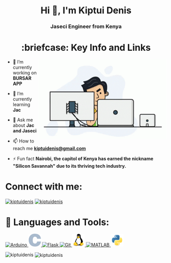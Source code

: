 <h1 align="center">Hi 👋, I'm Kiptui Denis</h1>
<h3 align="center">Jaseci Engineer from Kenya</h3>
<h1 align="center">:briefcase: Key Info and Links</h1>
<img align="right" alt="Coding" width="400" src="https://github.com/kiptuidenis/kiptuidenis/blob/main/programmer.gif" alt="Image Description">


- 🔭 I’m currently working on **BURSAR APP**

- 🌱 I’m currently learning **Jac**

- 💬 Ask me about **Jac and Jaseci**

- 📫 How to reach me **kiptuidenis@gmail.com**

- ⚡ Fun fact **Nairobi, the capitol of Kenya has earned the nickname "Silicon Savannah" due to its thriving tech industry.**

<h1 align="left">Connect with me:</h1>
<p align="left">
<a href="https://twitter.com/kiptuidenis" target="blank"><img align="center" src="https://raw.githubusercontent.com/rahuldkjain/github-profile-readme-generator/master/src/images/icons/Social/twitter.svg" alt="kiptuidenis" height="30" width="40" /></a>
<a href="https://linkedin.com/in/kiptuidenis" target="blank"><img align="center" src="https://raw.githubusercontent.com/rahuldkjain/github-profile-readme-generator/master/src/images/icons/Social/linked-in-alt.svg" alt="kiptuidenis" height="30" width="40" /></a>
</p>

<h1 align="left">🔧 Languages and Tools:</h1>
<p align="left">
  <a href="https://www.arduino.cc/" target="_blank" rel="noreferrer">
    <img src="https://cdn.worldvectorlogo.com/logos/arduino-1.svg" alt="Arduino" width="40" height="40"/>
  </a>
  <a href="https://www.cprogramming.com/" target="_blank" rel="noreferrer">
    <img src="https://raw.githubusercontent.com/devicons/devicon/master/icons/c/c-original.svg" alt="C language" width="40" height="40"/>
  </a>
  <a href="https://flask.palletsprojects.com/" target="_blank" rel="noreferrer">
    <img src="https://www.vectorlogo.zone/logos/pocoo_flask/pocoo_flask-icon.svg" alt="Flask" width="40" height="40"/>
  </a>
  <a href="https://git-scm.com/" target="_blank" rel="noreferrer">
    <img src="https://www.vectorlogo.zone/logos/git-scm/git-scm-icon.svg" alt="Git" width="40" height="40"/>
  </a>
  <a href="https://www.linux.org/" target="_blank" rel="noreferrer">
    <img src="https://raw.githubusercontent.com/devicons/devicon/master/icons/linux/linux-original.svg" alt="Linux" width="40" height="40"/>
  </a>
  <a href="https://www.mathworks.com/" target="_blank" rel="noreferrer">
    <img src="https://upload.wikimedia.org/wikipedia/commons/2/21/Matlab_Logo.png" alt="MATLAB" width="40" height="40"/>
  </a>
  <a href="https://www.python.org/" target="_blank" rel="noreferrer">
    <img src="https://raw.githubusercontent.com/devicons/devicon/master/icons/python/python-original.svg" alt="Python" width="40" height="40"/>
  </a>
</p>


<p><img align="left" src="https://github-readme-stats.vercel.app/api/top-langs?username=kiptuidenis&show_icons=true&locale=en&layout=compact" alt="kiptuidenis" /></p>

<p>&nbsp;<img align="center" src="https://github-readme-stats.vercel.app/api?username=kiptuidenis&show_icons=true&locale=en" alt="kiptuidenis" /></p>
